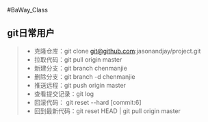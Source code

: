 #BaWay_Class
## git日常用户
> * 克隆仓库：git clone git@github.com:jasonandjay/project.git
> * 拉取代码：git pull origin master
> * 新建分支：git branch chenmanjie
> * 删除分支：git branch -d chenmanjie
> * 推送远程：git push origin master
> * 查看提交记录：git log 
> * 回滚代码： git reset --hard [commit:6]
> * 回到最新代码：git reset HEAD | git pull origin master
